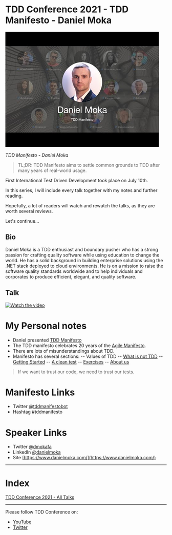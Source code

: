 # TDD Conference 2021 - TDD Manifesto - Daniel Moka

![TDD Conference 2021 - TDD Manifesto - Daniel Moka](TDD%20Conference%202021%20-%20TDD%20Manifesto%20-%20Daniel%20Moka.jpg)

*TDD Manifesto - Daniel Moka*

> TL;DR: TDD Manifesto aims to settle common grounds to TDD after many years of real-world usage.

First International Test Driven Development took place on July 10th. 

In this series, I will include every talk together with my notes and further reading.

Hopefully, a lot of readers will watch and rewatch the talks, as they are worth several reviews.

Let's continue...

## Bio 

Daniel Moka is a TDD enthusiast and boundary pusher who has a strong passion for crafting quality software while using education to change the world. He has a solid background in building enterprise solutions using the .NET stack deployed to cloud environments. He is on a mission to raise the software quality standards worldwide and to help individuals and corporates to produce efficient, elegant, and quality software.

## Talk

[![Watch the video](https://img.youtube.com/vi/fZLWKapYnPY/sddefault.jpg)](https://youtu.be/fZLWKapYnPY) 

# My Personal notes

- Daniel presented [TDD Manifesto](https://tddmanifesto.com/)
- The TDD manifesto celebrates 20 years of the [Agile Manifesto](https://agilemanifesto.org/).
- There are lots of misunderstandings about TDD.
- Manifesto has several sections:
-- Values of TDD
-- [What is not TDD](https://tddmanifesto.com/what-is-not-tdd/)
-- [Getting Started](https://tddmanifesto.com/getting-started/)
-- [A clean test](https://tddmanifesto.com/a-clean-test/)
-- [Exercises](https://tddmanifesto.com/exercises/)
-- [About us](https://tddmanifesto.com/about-us/)

> If we want to trust our code, we need to trust our tests.

# Manifesto Links

- Twitter [@tddmanifestobot](https://twitter.com/tddmanifestobot) 
- Hashtag #tddmanifesto

# Speaker Links

- Twitter [@dmokafa](https://twitter.com/dmokafa) 
- LinkedIn [@danielmoka](https://www.linkedin.com/in/danielmoka/)
- Site [https://www.danielmoka.com/](https://www.danielmoka.com/) 

* * *

# Index

[TDD Conference 2021 - All Talks](https://github.com/mcsee/Software-Design-Articles/tree/main/Articles/TDD%20Conference%202021/TDD%20Conference%202021%20-%20All%20Talks/readme.md)

* * *

Please follow TDD Conference on:

- [YouTube](https://www.youtube.com/channel/UCKn-DadPoyYssfAOMk1LSew)
- [Twitter](https://twitter.com/tddconf)

